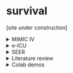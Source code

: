 # survival

[site under construction]

<details>
<summary>MIMIC IV</summary>

## ```POE```
  
```Poe.field_name.unique()

array(['Admit category', 'Discharge Planning', 'Discharge When',
       'Admit to', 'Code status', 'Consult Status', 'Consult Status Time',
       'Level of Urgency', 'Tubes & Drains type', 'Transfer to',
       'Indication'], dtype=object)
```


## ```admissions.csv.gz.race```
  
      'WHITE', 'OTHER', 'BLACK/AFRICAN AMERICAN', 'UNABLE TO OBTAIN',
       'UNKNOWN', 'WHITE - RUSSIAN', 'PORTUGUESE',
       'WHITE - OTHER EUROPEAN', 'BLACK/CAPE VERDEAN', 'ASIAN',
       'ASIAN - CHINESE', 'HISPANIC/LATINO - DOMINICAN',
       'HISPANIC/LATINO - SALVADORAN', 'HISPANIC/LATINO - PUERTO RICAN',
       'HISPANIC/LATINO - GUATEMALAN', 'ASIAN - SOUTH EAST ASIAN',
       'WHITE - BRAZILIAN', 'HISPANIC OR LATINO',
       'HISPANIC/LATINO - CENTRAL AMERICAN', 'BLACK/AFRICAN',
       'NATIVE HAWAIIAN OR OTHER PACIFIC ISLANDER',
       'BLACK/CARIBBEAN ISLAND', 'HISPANIC/LATINO - MEXICAN',
       'PATIENT DECLINED TO ANSWER', 'HISPANIC/LATINO - CUBAN',
       'AMERICAN INDIAN/ALASKA NATIVE', 'MULTIPLE RACE/ETHNICITY',
       'WHITE - EASTERN EUROPEAN', 'ASIAN - KOREAN',
       'HISPANIC/LATINO - HONDURAN', 'ASIAN - ASIAN INDIAN',
       'HISPANIC/LATINO - COLUMBIAN', 'SOUTH AMERICAN'
</details>


<details>
<summary>e-ICU</summary>

## ```NursingCharts```

|Field name | Size | Notes |
|--|--|--|
|```nursingchartid```|151,604,232 | unique data entry ID |

  
<details>
<summary>Labels & example values</summary>  

```
ArtMAP                      88.000000   48.000000
BedsideGlucose                    NaN         NaN
Best_eye                          NaN         NaN
Best_motor                        NaN         NaN
Best_verbal                       NaN         NaN
CI                                NaN         NaN
CO                                NaN         NaN
CPP                               NaN         NaN
CV/PV                             NaN         NaN
CVP                               NaN         NaN
CVP(mmHg)                   32.000000         NaN
Delirium                          NaN         NaN
ECG                               NaN         NaN
ECMO                              NaN         NaN
ElectrolyteReplace                NaN         NaN
EndTidalCO2                       NaN         NaN
EyeOpen                           NaN    4.000000
EENTAsess                         NaN         NaN
FallRisk                          NaN         NaN
Gastro                            NaN         NaN
Geni                              NaN         NaN
GlasgowComa                       NaN   15.000000
HR                         140.000000  104.000000
IAP                               NaN         NaN
ICP                               NaN         NaN
Impella                           NaN         NaN
Int                               NaN         NaN
InvasiveBP                  62.000000   84.000000
LVAD                              NaN         NaN
LevelAssist                       NaN         NaN
MAP(mmHg)                   67.000000         NaN
MSA                               NaN         NaN
Motor                             NaN    6.000000
Musculo                           NaN         NaN
Neuro                             NaN         NaN
NoninvasiveBP               59.000000  131.000000
O2Admin                           NaN         NaN
O2(L/%)                      2.000000         NaN
O2                          94.000000  100.000000
PO                                NaN         NaN
PA                                NaN         NaN
PAOP                              NaN         NaN
PVR                               NaN         NaN
PVRI                              NaN         NaN
Pain                              NaN         NaN
PainPresent                       NaN         NaN
PainScore                    0.000000    0.000000
PatientRest                  2.000000    0.000000
Pulse                             NaN         NaN
PulseOxMode                       NaN         NaN
RASS                              NaN         NaN
Resp                              NaN         NaN
RespRate                    22.000000   18.000000
SedationScore                     NaN         NaN
SV                                NaN         NaN
SVO2                              NaN         NaN
SVR                               NaN         NaN
SVRI                              NaN         NaN
ScoreGlasgowComaScale             NaN         NaN
SedationScale                     NaN         NaN
SpO2                              NaN         NaN
SympDelirium                      NaN         NaN
Temp                        97.000000         NaN
Verbal                            NaN    5.000000
ArtMAP_hrs                  35.100000   10.950000
BedsideGlucose_hrs                NaN         NaN
Best_eye_hrs                      NaN         NaN
Best_motor_hrs                    NaN         NaN
Best_verbal_hrs                   NaN         NaN
CI_hrs                            NaN         NaN
CO_hrs                            NaN         NaN
CPP_hrs                           NaN         NaN
CV/PV_hrs                    0.350000  -12.416667
CVP_hrs                           NaN         NaN
CVP(mmHg)_hrs               34.100000         NaN
Delirium_hrs                      NaN         NaN
ECG_hrs                           NaN         NaN
ECMO_hrs                          NaN         NaN
ElectrolyteReplace_hrs            NaN         NaN
EndTidalCO2_hrs                   NaN         NaN
EyeOpen_hrs                       NaN   14.700000
EENTAsess_hrs                0.350000  -12.416667
FallRisk_hrs                      NaN         NaN
Gastro_hrs                   0.350000  -15.700000
Geni_hrs                     0.350000  -15.683333
GlasgowComa_hrs                   NaN   14.700000
HR_hrs                       0.100000  -15.983333
IAP_hrs                           NaN         NaN
ICP_hrs                           NaN         NaN
Impella_hrs                       NaN         NaN
Int_hrs                      0.350000  -12.416667
InvasiveBP_hrs              35.100000   10.950000
LVAD_hrs                          NaN         NaN
LevelAssist_hrs              0.533333  -12.300000
MAP(mmHg)_hrs                0.100000         NaN
MSA_hrs                      0.350000  -12.416667
Motor_hrs                         NaN   14.700000
Musculo_hrs                  0.350000  -12.416667
Neuro_hrs                    0.350000  -12.416667
NoninvasiveBP_hrs            0.100000  -15.983333
O2Admin_hrs                  8.550000         NaN
O2(L/%)_hrs                  8.550000         NaN
O2_hrs                       0.350000  -15.983333
PO_hrs                            NaN         NaN
PA_hrs                            NaN         NaN
PAOP_hrs                          NaN         NaN
PVR_hrs                           NaN         NaN
PVRI_hrs                          NaN         NaN
Pain_hrs                     0.350000  -15.966667
PainPresent_hrs                   NaN         NaN
PainScore_hrs                0.350000  -12.416667
PatientRest_hrs              0.350000  -12.416667
Pulse_hrs                         NaN         NaN
PulseOxMode_hrs              0.100000  -12.950000
RASS_hrs                          NaN         NaN
Resp_hrs                     0.350000  -15.716667
RespRate_hrs                 8.550000  -15.983333
SedationScore_hrs                 NaN         NaN
SV_hrs                            NaN         NaN
SVO2_hrs                          NaN         NaN
SVR_hrs                           NaN         NaN
SVRI_hrs                          NaN         NaN
ScoreGlasgowComaScale_hrs         NaN         NaN
SedationScale_hrs                 NaN         NaN
SpO2_hrs                          NaN         NaN
SympDelirium_hrs            28.966667  -12.416667
Temp_hrs                     5.850000  -15.983333
Verbal_hrs                        NaN   14.700000
```
  
  
</details>
  
  
  

```
13                        Arterial Line MAP (mmHg)
31                                 Bedside Glucose
60                               Best Eye Response
56                             Best Motor Response
57                            Best Verbal Response
30                                              CI
40                                              CO
42                                             CPP
20                               CV/ PV Assessment
35                                             CVP
14                                      CVP (mmHg)
36                            Delirium Scale/Score
52                                      ECG (secs)
64                                            ECMO
51                         Electrolyte Replacement
33                                   End Tidal CO2
29                                     Eye Opening
22               Eye, Ear, Nose, Throat Assessment
54                                       Fall Risk
10                     Gastrointestinal Assessment
2                         Genitourinary Assessment
26                              Glasgow coma score
1                                       Heart Rate
53                                             IAP
43                                             ICP
49                                         Impella
3                         Integumentary Assessment
11                                     Invasive BP
50                                            LVAD
6                              Level of Assistance
8                                       MAP (mmHg)
0                         Mental Status Assessment
28                                  Motor Response
9                       Musculoskeletal Assessment
16                         Neurological Assessment
17                                 Non-Invasive BP
23                                 O2 Admin Device
25                                          O2 L/%
5                                    O2 Saturation
48                                            P.O.
41                                              PA
44                                            PAOP
32                                             PVR
47                                            PVRI
24                                 Pain Assessment
62                                    Pain Present
21                                 Pain Score/Goal
18  Patient s Comfort/Function (Pain) GOAL At Rest
58                                           Pulse
4                                   Pulse Ox  Mode
59                                            RASS
15                          Respiratory Assessment
12                                Respiratory Rate
63                                  SEDATION SCORE
38                                              SV
45                                            SVO2
39                                             SVR
46                                            SVRI
61                      Score (Glasgow Coma Scale)
37                       Sedation Scale/Score/Goal
55                                            SpO2
7                     Symptoms of Delirium Present
19                                     Temperature
27                                 Verbal Response
34                                             NaN
```

  
## ```diedinhospital``` vs ```actualicumortality```
```
sum( joined.diedinhospital.isnull()  )
10798
sum( joined.actualicumortality.isnull()  )
30126
sum( joined.diedinhospital.isnull() |  joined.actualicumortality.isnull() )
30126
```


  
## pastHistory of AF 
```
  {'Hx_AS': 229,
 'Hx_renal failure- not currently dialyzed': 16,
 'Hx_CHF - class II': 26,
 'Hx_Performed': 480,
 'Hx_hypertension requiring treatment': 342,
 'Hx_atrial fibrillation - chronic': 363,
 'Hx_CHF - severity unknown': 14,
 'Hx_AICD': 27,
 'Hx_COPD  - no limitations': 40,
 'Hx_rheumatoid arthritis': 11,
 "Hx_Cushing's syndrome": 1,
 'Hx_CHF': 188,
 'Hx_DVT - date unknown': 27,
 'Hx_atrial fibrillation - intermittent': 94,
 'Hx_renal insufficiency - baseline creatinine unknown': 27,
 'Hx_MR': 34,
 'Hx_unknown pacer': 44,
 'Hx_s/p MVR': 15,
 'Hx_hypothyroidism': 79,
 'Hx_COPD  - moderate': 52,
 'Hx_CABG - date unknown': 49,
 'Hx_s/p AVR': 22,
 'Hx_home oxygen': 27,
 'Hx_COPD  - severe': 29,
 'Hx_procedural coronary intervention - date unknown': 32,
 'Hx_renal insufficiency - creatinine 1-2': 32,
 'Hx_non-medication dependent': 31,
 'Hx_MI - date unknown': 33,
 'Hx_CHF - class III': 9,
 'Hx_MS': 3,
 'Hx_stroke - within 2 years': 3,
 'Hx_procedural coronary intervention - remote': 10,
 'Hx_medication dependent': 102,
 'Hx_SVT- other': 9,
 'Hx_TR': 883,
 'Hx_AR': 170,
 'Hx_colon': 16,
 'Hx_stroke - date unknown': 39,
 'Hx_renal failure - hemodialysis': 31,
 'Hx_peripheral vascular disease': 38,
 'Hx_asthma': 38,
 'Hx_insulin dependent diabetes': 78,
 'Hx_renal insufficiency - creatinine 2-3': 7,
 'Hx_ovary': 3,
 'Hx_V paced': 7,
 'Hx_other': 37,
 'Hx_stroke - remote': 10,
 'Hx_multiple': 24,
 'Hx_other seizures': 8,
 'Hx_generalized seizures': 7,
 'Hx_dementia': 21,
 'Hx_nodes': 1,
 'Hx_procedural coronary intervention - within 2 years': 5,
 'Hx_peptic ulcer disease with h/o GI bleeding': 9,
 'Hx_procedural coronary intervention - within 5 years': 4,
 'Hx_restrictive pulmonary disease': 2,
 'Hx_breast': 16,
 'Hx_angina': 27,
 'Hx_pulmonary embolism - date unknown': 8,
 'Hx_CHF - class I': 33,
 'Hx_pulmonary embolism - remote': 1,
 'Hx_prostate': 9,
 'Hx_peptic ulcer disease': 31,
 'Hx_ventricular tachycardia': 3,
 'Hx_MI - remote': 14,
 'Hx_CABG - remote': 20,
 'Hx_procedural coronary intervention - within 6 months': 5,
 'Hx_lung': 21,
 'Hx_s/p TVR': 4,
 'Hx_non-Hodgkins lymphoma': 4,
 'Hx_CABG - within 2 years': 2,
 'Hx_UGI bleeding': 1,
 'Hx_MI - within 6 months': 4,
 'Hx_A/V paced': 2,
 'Hx_bladder': 9,
 'Hx_CHF - class IV': 3,
 'Hx_recent steroid use for > 10 days': 1,
 'Hx_respiratory failure - date unknown': 9,
 'Hx_head and neck': 2,
 'Hx_chronic kidney stones': 3,
 'Hx_respiratory failure - within 6 months': 5,
 'Hx_s/p renal transplant': 1,
 'Hx_respiratory failure - within 2 years': 1,
 'Hx_renal failure - peritoneal dialysis': 2,
 'Hx_stroke - within 5 years': 6,
 'Hx_MI - within 2 years': 5,
 'Hx_hyperthyroidism': 1,
 'Hx_other immunosuppressive medications': 1,
 'Hx_chemotherapy within past mo.': 7,
 'Hx_stroke - within 6 months': 5,
 'Hx_CML': 1,
 'Hx_kidney': 7,
 'Hx_respiratory failure - within 5 years': 2,
 'Hx_CABG - within 6 months': 2,
 'Hx_focal seizures': 3,
 'Hx_primary site': 1,
 'Hx_CABG - within 5 years': 5,
 'Hx_esophagus': 2,
 'Hx_DVT - within 6 months': 1,
 'Hx_clotting disorder': 3,
 'Hx_DVT - remote': 4,
 'Hx_hypercoagulable condition': 1,
 'Hx_uterus': 4,
 'Hx_ITP': 1,
 'Hx_Not Obtainable': 3,
 'Hx_ventricular fibrillation': 1,
 'Hx_CLL': 1,
 'Hx_hemolytic anemia': 2,
 'Hx_sick sinus syndrome': 3,
 'Hx_MI - within 5 years': 2,
 'Hx_AML': 1,
 'Hx_DVT - within 5 years': 3,
 'Hx_intracranial mass': 1,
 'Hx_neurogenic bladder': 3,
 'Hx_unknown': 307,
 'Hx_brain': 5,
 'Hx_neuromuscular disease': 3,
 'Hx_clinical diagnosis': 2,
 'Hx_Hodgkins disease': 1,
 'Hx_renal insufficiency - creatinine > 5': 2,
 'Hx_angina - class II': 5,
 'Hx_melanoma': 7,
 'Hx_multiple myeloma': 2,
 'Hx_pulmonary embolism - within 5 years': 2,
 'Hx_leukemia - other': 1,
 'Hx_ventricular ectopy': 1,
 'Hx_FEV1/FVC ratio 51-60': 1,
 'Hx_FEV1 41-50': 1,
 'Hx_DLCO 41-50': 1,
 'Hx_MAT': 11,
 'Hx_HIV positive': 2,
 'Hx_Not Performed': 1,
 'Hx_angina - class I': 6,
 'Hx_angina - class IV': 1,
 'Hx_sickle cell disease': 1}
 ``` 
  
## Dx
```
0	>= 20 mg prednisone per day or equivalent
1	A paced
2	A/V paced
3	AICD
4	AIDS
5	ALL
6	AML
7	AR
8	AS
9	Alkylating agents (bleomycin, cytoxan, cycloph...
10	Anthracyclines (adriamycin, daunorubicin)
11	BMT within past 12 mos.
12	CABG - date unknown
13	CABG - remote
14	CABG - within 2 years
15	CABG - within 5 years
16	CABG - within 6 months
17	CHF
18	CHF - class I
19	CHF - class II
20	CHF - class III
21	CHF - class IV
22	CHF - severity unknown
23	CLL
24	CML
25	COPD - moderate
26	COPD - no limitations
27	COPD - severe
28	Cis-platinum
29	Cushing's syndrome
30	DLCO 31-40
31	DLCO 41-50
32	DLCO 51-60
33	DLCO 61-70
34	DLCO 71-80
35	DLCO <30
36	DLCO >80
37	DVT - date unknown
38	DVT - remote
39	DVT - within 2 years
40	DVT - within 5 years
41	DVT - within 6 months
42	FEV1 31-40
43	FEV1 41-50
44	FEV1 51-60
45	FEV1 61-70
46	FEV1 71-80
47	FEV1 <30
48	FEV1 >80
49	FEV1/FVC ratio 31-40
50	FEV1/FVC ratio 41-50
51	FEV1/FVC ratio 51-60
52	FEV1/FVC ratio 61-70
53	FEV1/FVC ratio 71-80
54	FEV1/FVC ratio <30
55	FEV1/FVC ratio >80
56	FVC 31-40
57	FVC 41-50
58	FVC 51-60
59	FVC 61-70
60	FVC 71-80
61	FVC <30
62	FVC >80
63	HIV positive
64	Hodgkins disease
65	ITP
66	MAT
67	MI - date unknown
68	MI - remote
69	MI - within 2 years
70	MI - within 5 years
71	MI - within 6 months
72	MR
73	MS
74	No Health Problems
75	Not Obtainable
76	Not Performed
77	PS
78	Performed
79	SLE
80	SVT- other
81	TIA(s) - date unknown
82	TIA(s) - remote
83	TIA(s) - within 2 years
84	TIA(s) - within 5 years
85	TIA(s) - within 6 months
86	TR
87	UGI bleeding
88	V paced
89	Vincristine
90	angina
91	angina - class I
92	angina - class II
93	angina - class III
94	angina - class IV
95	angina - severity unknown
96	aplastic anemia
97	ascites
98	asthma
99	atrial fibrillation - chronic
100	atrial fibrillation - intermittent
101	bile duct
102	biopsy proven
103	bladder
104	bone
105	both prednisone and other immunosuppressive me...
106	brain
107	breast
108	carcinomatosis
109	chemotherapy within past 6 mos.
110	chemotherapy within past mo.
111	chronic kidney stones
112	clinical diagnosis
113	clotting disorder
114	colon
115	coma
116	dementia
117	dermatomyositis
118	encephalopathy
119	esophagus
120	essential thrombocytosis
121	excellent - strenuous exercise (>10 mets)
122	focal seizures
123	generalized seizures
124	head and neck
125	hemolytic anemia
126	home oxygen
127	hypercalcemia
128	hypercoagulable condition
129	hypertension requiring treatment
130	hyperthyroidism
131	hypothyroidism
132	insulin dependent diabetes
133	intra-abdominal
134	intracranial mass
135	jaundice
136	kidney
137	leukemia - other
138	limited - household activities (1-4 mets)
139	liver
140	lung
141	medication dependent
142	melanoma
143	moderate - stairs/brisk walking (5-10 mets)
144	multiple
145	multiple myeloma
146	myelofibrosis
147	neurogenic bladder
148	neuromuscular disease
149	nodes
150	non-Hodgkins lymphoma
151	non-medication dependent
152	none
153	none - bed-ridden
154	other
155	other hematologic malignancy
156	other immunosuppressive medications
157	other seizures
158	ovary
159	pancreas - adenocarcinoma
160	pancreas - islet cell
161	peptic ulcer disease
162	peptic ulcer disease with h/o GI bleeding
163	peripheral vascular disease
164	petite mal seizures
165	polycythemia vera
166	primary site
167	procedural coronary intervention - date unknown
168	procedural coronary intervention - remote
169	procedural coronary intervention - within 2 years
170	procedural coronary intervention - within 5 years
171	procedural coronary intervention - within 6 mo...
172	prostate
173	pulmonary embolism - date unknown
174	pulmonary embolism - remote
175	pulmonary embolism - within 2 years
176	pulmonary embolism - within 5 years
177	pulmonary embolism - within 6 months
178	recent steroid use for > 10 days
179	renal failure - hemodialysis
180	renal failure - peritoneal dialysis
181	renal failure- not currently dialyzed
182	renal insufficiency - baseline creatinine unknown
183	renal insufficiency - creatinine 1-2
184	renal insufficiency - creatinine 2-3
185	renal insufficiency - creatinine 3-4
186	renal insufficiency - creatinine 4-5
187	renal insufficiency - creatinine > 5
188	renal tubular acidosis
189	respiratory failure - date unknown
190	respiratory failure - remote
191	respiratory failure - within 2 years
192	respiratory failure - within 5 years
193	respiratory failure - within 6 months
194	restrictive pulmonary disease
195	rheumatoid arthritis
196	s/p AVR
197	s/p MVR
198	s/p TVR
199	s/p heart transplant
200	s/p liver transplant
201	s/p lung transplant
202	s/p renal transplant
203	sarcoidosis
204	sarcoma
205	scleroderma
206	sick sinus syndrome
207	sickle cell disease
208	splenomegaly
209	stomach
210	stroke - date unknown
211	stroke - remote
212	stroke - within 2 years
213	stroke - within 5 years
214	stroke - within 6 months
215	testes
216	unknown
217	unknown pacer
218	uterus
219	varices
220	vasculitis
221	ventricular ectopy
222	ventricular fibrillation
223	ventricular tachycardia
```
</details>

<details>
<summary>SEER</summary>

## Installation
- You'll need to complete 2 identical weboforms to obtain separate links for installation files (EXE that can only executed on Windows):
  1. ```ss8_4_0_1.exe``` (SEER*Stat 8.40.1, downloaded on Dec 24, 2022) 
  2. ```sp301.exe``` (SEER*Prep 3.0)

## Extract data 

### To obtain patient-level (individualized) data

1. First, define selection criteria:

  - Click on "table" icon ![image](https://user-images.githubusercontent.com/38703113/209453078-33345bb2-2911-44aa-bc7c-922960cc3b8c.png)
    - ```Selection Tab** is used to define cohort 
    - ```Table Tab** is used to add fields to the dataframe you are about to create

  - Click on "execute" icon ![image](https://user-images.githubusercontent.com/38703113/209453082-81d650f2-c248-450c-8281-d6b732693edc.png) 

2. To save the extracted data: Matrix > Export > ```CSV```

### To obtain histories of individual patients

1. ```Matrix``` > ```Retrieve session```
2. ```Session``` > ```Person selection```

<details>
<summary>SEER: meta data</summary>


</details>


<details>
<summary>SEER: meta data</summary>

| Field name | Meta info |
| -- | -- |
| Patient ID | 8-digit, starting from 00000001 | 
| Race recode | White, Black, Other |
| Age recode with <1 year olds | Unknown, 25-29, ..., 40-44,...,55-59, ..., 70-74, .., 85+ years  |
| PRCDA or not | purchased/referred care delivery area? |
| Histologic Type ICD-O-3 | 8140; 8070 |
| Hist/ behav (ICD-O-3) | Adeocarcinoma; Squamous cell carcionma  |
| AJCC Stage 3rd ed (1988-2003) | Blank; 10, 32, ... |
| Laterality | Left - origin of primary, Right, bilateral, paired site, ... |
                     
## Other fields:
- Median household adjusted to 2019
- Rural-Urban Continuum code
                     
</details>


  
</details>


<details>
<summary>Literature review</summary>
## Guha et al. EHJ 2022   
- Objectives: To measure the ```incidence, prevalence, risk factors and mortality outcomes of atrial fibrillation (AF) in a multi-ethnic representative United States cohort of breast cancer patients```
- Model: KM
- 
  
  
## Lee et al. LDH 2021
- Model:  Survival Quilts
- Variables: ```age, PSA, primary and secondary Gleason grades or grade groups, T stage, total number of biopsy cores examined, and core positivity (number of cores positive for cancer divided by number of cores taken). MRI, comorbidity, and treatment data were not available```  
  
</details>


<details>
<summary>Colab demos</summary>

| Dataset | Colab demo |
|--|--|
| SUPPORT | [CPH, GBS, RSF, SVM](SDA_SUPPORT_demo.ipynb) |

</details>
